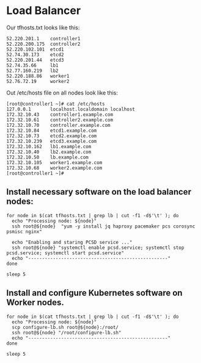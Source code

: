 # Load Balancer


Our tfhosts.txt looks like this:

```
52.220.201.1    controller1
52.220.200.175  controller2
52.220.102.101  etcd1
52.74.30.173    etcd2
52.220.201.44   etcd3
52.74.35.66     lb1
52.77.160.219   lb2
52.220.188.86   worker1
52.76.72.19     worker2

```

Out /etc/hosts file on all nodes look like this:

```
[root@controller1 ~]# cat /etc/hosts
127.0.0.1       localhost.localdomain localhost
172.32.10.43    controller1.example.com
172.32.10.61    controller2.example.com
172.32.10.70    controller.example.com
172.32.10.84    etcd1.example.com
172.32.10.73    etcd2.example.com
172.32.10.239   etcd3.example.com
172.32.10.162   lb1.example.com
172.32.10.40    lb2.example.com
172.32.10.50    lb.example.com
172.32.10.105   worker1.example.com
172.32.10.68    worker2.example.com
[root@controller1 ~]# 

```



## Install necessary software on the load balancer nodes:

```
for node in $(cat tfhosts.txt | grep lb | cut -f1 -d$'\t' ); do
  echo "Processing node: ${node}"
  ssh root@${node}  "yum -y install jq haproxy pacemaker pcs corosync psmisc nginx"

  echo "Enabling and staring PCSD service ..."
  ssh root@${node} "systemctl enable pcsd.service; systemctl stop pcsd.service; systemctl start pcsd.service"
  echo "---------------------------------------------------"
done

sleep 5
```





## Install and configure Kubernetes software on Worker nodes.

```
for node in $(cat tfhosts.txt | grep lb | cut -f1 -d$'\t' ); do
  echo "Processing node: ${node}"
  scp configure-lb.sh root@${node}:/root/
  ssh root@${node} "/root/configure-lb.sh"
  echo "---------------------------------------------------"
done

sleep 5
```



